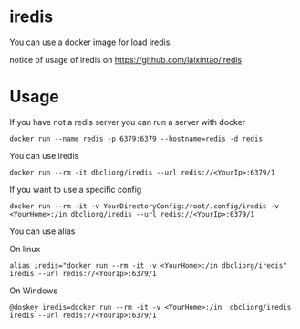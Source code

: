 # iredis

You can use a docker image for load iredis.

notice of usage of iredis on https://github.com/laixintao/iredis

# Usage

If you have not a redis server you can run a server with docker

```
docker run --name redis -p 6379:6379 --hostname=redis -d redis
```

You can use iredis

```
docker run --rm -it dbcliorg/iredis --url redis://<YourIp>:6379/1
```

If you want to use a specific config

```
docker run --rm -it -v YourDirectoryConfig:/root/.config/iredis -v <YourHome>:/in dbcliorg/iredis --url redis://<YourIp>:6379/1
```

You can use alias

On linux

```
alias iredis="docker run --rm -it -v <YourHome>:/in dbcliorg/iredis"
iredis --url redis://<YourIp>:6379/1
```

On Windows

```
@doskey iredis=docker run --rm -it -v <YourHome>:/in  dbcliorg/iredis
iredis --url redis://<YourIp>:6379/1
```